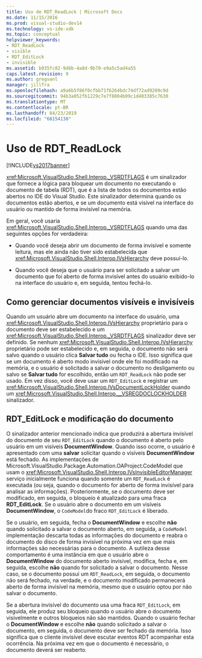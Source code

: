 ```yaml
---
title: Uso de RDT_ReadLock | Microsoft Docs
ms.date: 11/15/2016
ms.prod: visual-studio-dev14
ms.technology: vs-ide-sdk
ms.topic: conceptual
helpviewer_keywords:
- RDT_ReadLock
- visible
- RDT_EditLock
- invisible
ms.assetid: b935fc82-9d6b-4a8d-9b70-e9a5c5ad4a55
caps.latest.revision: 9
ms.author: gregvanl
manager: jillfra
ms.openlocfilehash: a9a6b5f86f0cfbb71f6264bdc74df72ad9209c9d
ms.sourcegitcommit: 94b3a052fb1229c7e7f8804b09c1d403385c7630
ms.translationtype: MT
ms.contentlocale: pt-BR
ms.lasthandoff: 04/23/2019
ms.locfileid: "68154138"
---
```

# <a name="rdtreadlock-usage"></a>Uso de RDT_ReadLock
[!INCLUDE[vs2017banner](../../includes/vs2017banner.md)]

<xref:Microsoft.VisualStudio.Shell.Interop._VSRDTFLAGS> é um sinalizador que fornece a lógica para bloquear um documento no executando o documento de tabela (RDT), que é a lista de todos os documentos estão abertos no IDE do Visual Studio. Este sinalizador determina quando os documentos estão abertos, e se um documento está visível na interface do usuário ou mantido de forma invisível na memória.  
  
 Em geral, você usaria <xref:Microsoft.VisualStudio.Shell.Interop._VSRDTFLAGS> quando uma das seguintes opções for verdadeira:  
  
- Quando você deseja abrir um documento de forma invisível e somente leitura, mas ele ainda não tiver sido estabelecida que <xref:Microsoft.VisualStudio.Shell.Interop.IVsHierarchy> deve possuí-lo.  
  
- Quando você deseja que o usuário para ser solicitado a salvar um documento que foi aberto de forma invisível antes do usuário exibido-lo na interface do usuário e, em seguida, tentou fechá-lo.  
  
## <a name="how-to-manage-visible-and-invisible-documents"></a>Como gerenciar documentos visíveis e invisíveis  
 Quando um usuário abre um documento na interface do usuário, uma <xref:Microsoft.VisualStudio.Shell.Interop.IVsHierarchy> proprietário para o documento deve ser estabelecido e um <xref:Microsoft.VisualStudio.Shell.Interop._VSRDTFLAGS> sinalizador deve ser definido. Se nenhum <xref:Microsoft.VisualStudio.Shell.Interop.IVsHierarchy> proprietário pode ser estabelecido e, em seguida, o documento não será salvo quando o usuário clica **Salvar tudo** ou fecha o IDE. Isso significa que se um documento é aberto modo invisível onde ele foi modificado na memória, e o usuário é solicitado a salvar o documento no desligamento ou salvo se **Salvar tudo** for escolhido, então um `RDT_ReadLock` não pode ser usado. Em vez disso, você deve usar um `RDT_EditLock` e registrar um <xref:Microsoft.VisualStudio.Shell.Interop.IVsDocumentLockHolder> quando um <xref:Microsoft.VisualStudio.Shell.Interop.__VSREGDOCLOCKHOLDER> sinalizador.  
  
## <a name="rdteditlock-and-document-modification"></a>RDT_EditLock e modificação do documento  
 O sinalizador anterior mencionado indica que produzirá a abertura invisível do documento de seu `RDT_EditLock` quando o documento é aberto pelo usuário em um visíveis **DocumentWindow**. Quando isso ocorre, o usuário é apresentado com uma **salvar** solicitar quando o visíveis **DocumentWindow** está fechado. As implementações de Microsoft.VisualStudio.Package.Automation.OAProject.CodeModel que usam o <xref:Microsoft.VisualStudio.Shell.Interop.IVsInvisibleEditorManager> serviço inicialmente funciona quando somente um `RDT_ReadLock` é executada (ou seja, quando o documento for aberto de forma invisível para analisar as informações). Posteriormente, se o documento deve ser modificado, em seguida, o bloqueio é atualizado para uma fraca **RDT_EditLock**. Se o usuário abre o documento em um visíveis **DocumentWindow**, o `CodeModel`do fraco `RDT_EditLock` é liberado.  
  
 Se o usuário, em seguida, fecha o **DocumentWindow** e escolhe **não** quando solicitado a salvar o documento aberto, em seguida, a `CodeModel` implementação descarta todas as informações do documento e reabra o documento do disco de forma invisível na próxima vez em que mais informações são necessárias para o documento. A sutileza desse comportamento é uma instância em que o usuário abre o **DocumentWindow** do documento aberto invisível, modifica, fecha e, em seguida, escolhe **não** quando for solicitado a salvar o documento. Nesse caso, se o documento possui um `RDT_ReadLock`, em seguida, o documento não será fechado, na verdade, e o documento modificado permanecerá aberto de forma invisível na memória, mesmo que o usuário optou por não salvar o documento.  
  
 Se a abertura invisível do documento usa uma fraca `RDT_EditLock`, em seguida, ele produz seu bloqueio quando o usuário abre o documento visivelmente e outros bloqueios não são mantidos. Quando o usuário fechar o **DocumentWindow** e escolhe **não** quando solicitado a salvar o documento, em seguida, o documento deve ser fechado da memória. Isso significa que o cliente invisível deve escutar eventos RDT acompanhar esta ocorrência. Na próxima vez em que o documento é necessário, o documento deverá ser reaberto.
